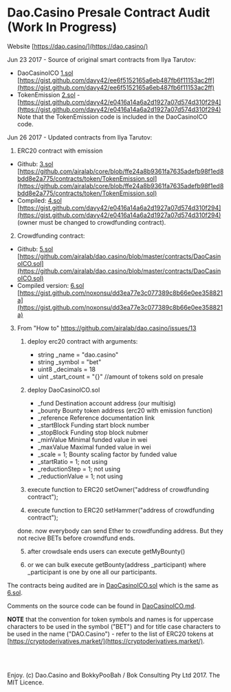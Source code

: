 # Dao.Casino Presale Contract Audit (Work In Progress)

Website [https://dao.casino/](https://dao.casino/)

Jun 23 2017 - Source of original smart contracts from Ilya Tarutov:

* DaoCasinoICO [1.sol](contracts/1.sol) [https://gist.github.com/davy42/ee6f5152165a6eb487fb6f11153ac2ff](https://gist.github.com/davy42/ee6f5152165a6eb487fb6f11153ac2ff)
* TokenEmission [2.sol](contracts/2.sol) - [https://gist.github.com/davy42/e0416a14a6a2d1927a07d574d310f294](https://gist.github.com/davy42/e0416a14a6a2d1927a07d574d310f294)
  Note that the TokenEmission code is included in the DaoCasinoICO code.

Jun 26 2017 - Updated contracts from Ilya Tarutov:

1. ERC20 contract with emission
  * Github: [3.sol](contracts/3.sol) [https://github.com/airalab/core/blob/ffe24a8b9361fa7635adefb98f1ed8bdd8e2a775/contracts/token/TokenEmission.sol](https://github.com/airalab/core/blob/ffe24a8b9361fa7635adefb98f1ed8bdd8e2a775/contracts/token/TokenEmission.sol)
  * Compiled: [4.sol](contracts/4.sol) [https://gist.github.com/davy42/e0416a14a6a2d1927a07d574d310f294](https://gist.github.com/davy42/e0416a14a6a2d1927a07d574d310f294) (owner must be changed to crowdfunding contract).

2. Crowdfunding contract:
  * Github: [5.sol](contracts/5.sol) [https://github.com/airalab/dao.casino/blob/master/contracts/DaoCasinoICO.sol](https://github.com/airalab/dao.casino/blob/master/contracts/DaoCasinoICO.sol) 
  * Compiled version: [6.sol](contracts/6.sol) [https://gist.github.com/noxonsu/dd3ea77e3c077389c8b66e0ee358821a](https://gist.github.com/noxonsu/dd3ea77e3c077389c8b66e0ee358821a)

3. From "How to" https://github.com/airalab/dao.casino/issues/13

    1. deploy erc20 contract with arguments:

        * string _name = "dao.casino"
        * string _symbol = "bet"
        * uint8 _decimals = 18
        * uint _start_count = "{}" //amount of tokens sold on presale

    2. deploy DaoCasinoICO.sol

        * _fund Destination account address (our multisig)
        * _bounty Bounty token address (erc20 with emission function)
        * _reference Reference documentation link
        * _startBlock Funding start block number
        * _stopBlock Funding stop block nubmer
        * _minValue Minimal funded value in wei
        * _maxValue Maximal funded value in wei
        * _scale = 1; Bounty scaling factor by funded value
        * _startRatio = 1; not using
        * _reductionStep = 1; not using
        * _reductionValue = 1; not using

    3. execute function to ERC20 setOwner("address of crowdfunding contract");

    4. execute function to ERC20 setHammer("address of crowdfunding contract");

    done. now everybody can send Ether to crowdfunding address. But they not recive BETs before crowndfund ends.

    5. after crowdsale ends users can execute getMyBounty()

    6. or we can bulk execute getBounty(address _participant) where _participant is one by one all our participants.

The contracts being audited are in [DaoCasinoICO.sol](contracts/DaoCasinoICO.sol) which is the same as [6.sol](contracts/6.sol).

Comments on the source code can be found in [DaoCasinoICO.md](DaoCasinoICO.md).

**NOTE** that the convention for token symbols and names is for uppercase characters to be used in the symbol ("BET") and for title case characters to be used in the name ("DAO.Casino") - refer to the list of ERC20 tokens at [https://cryptoderivatives.market/](https://cryptoderivatives.market/).


<br />

<br />

Enjoy. (c) Dao.Casino and BokkyPooBah / Bok Consulting Pty Ltd 2017. The MIT Licence.